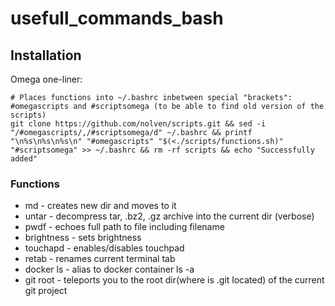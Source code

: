 # usefull_commands_bash

## Installation
Omega one-liner:
```
# Places functions into ~/.bashrc inbetween special "brackets": #omegascripts and #scriptsomega (to be able to find old version of the scripts)
git clone https://github.com/nolven/scripts.git && sed -i "/#omegascripts/,/#scriptsomega/d" ~/.bashrc && printf "\n%s\n%s\n%s\n" "#omegascripts" "$(<./scripts/functions.sh)" "#scriptsomega" >> ~/.bashrc && rm -rf scripts && echo "Successfully added"
```

### Functions
* md - creates new dir and moves to it
* untar - decompress tar, .bz2, .gz archive into the current dir (verbose)
* pwdf - echoes full path to file including filename
* brightness - sets brightness	
* touchapd - enables/disables touchpad
* retab - renames current terminal tab
* docker ls - alias to docker container ls -a
* git root - teleports you to the root dir(where is .git located) of the current git project